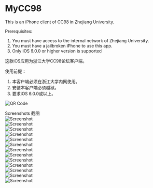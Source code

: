 MyCC98
======

This is an iPhone client of CC98 in Zhejiang University.  

Prerequisites:  
1. You must have access to the internal network of Zhejiang University.  
2. You must have a jailbroken iPhone to use this app.  
3. Only iOS 6.0.0 or higher version is supported

这款iOS应用为浙江大学CC98论坛客户端。  

使用前提：  
1. 本客户端必须在浙江大学内网使用。  
2. 安装本客户端必须越狱。  
3. 要求iOS 6.0.0或以上。

![QR Code](http://i.imgur.com/n7XGyWB.png)


Screenshots 截图  
![Screenshot](http://i.imgur.com/aV5RvSw.png)  
![Screenshot](http://i.imgur.com/eKQc7hR.png)  
![Screenshot](http://i.imgur.com/xyi7rne.png)  
![Screenshot](http://i.imgur.com/B0vzM4E.png)  
![Screenshot](http://i.imgur.com/Z49bAAn.png)  
![Screenshot](http://i.imgur.com/P35SmdC.png)  
![Screenshot](http://i.imgur.com/JGg3CtE.png)  
![Screenshot](http://i.imgur.com/zLQRcTW.png)  
![Screenshot](http://i.imgur.com/fZH21nY.png)  
![Screenshot](http://i.imgur.com/9lz74Kj.png)  
![Screenshot](http://i.imgur.com/a08n8n2.png)  
![Screenshot](http://i.imgur.com/rqxutNc.png)  
![Screenshot](http://i.imgur.com/tOxTt98.png)  
